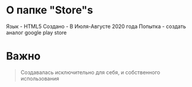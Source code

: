# О папке "Store"s
Язык - HTML5
Создано - В Июля-Августе 2020 года
Попытка - создать аналог google play store
# Важно
>Создавалась исключительно для себя, и собственного использования
